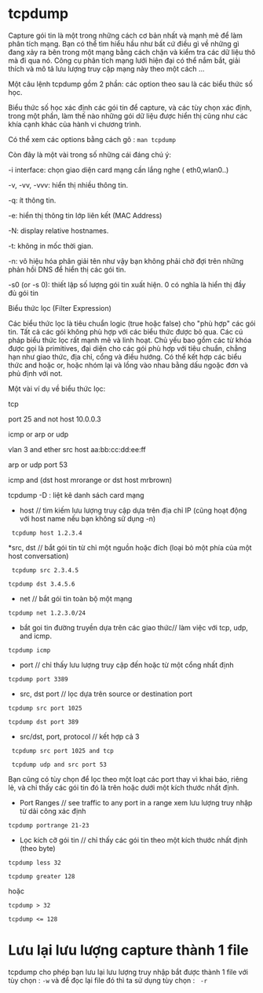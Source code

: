 # tcpdump
Capture gói tin là một trong những cách cơ bản nhất và mạnh mẽ để làm phân tích mạng. Bạn có thể tìm hiểu hầu như bất cứ điều gì về những gì đang xảy ra bên trong một mạng bằng cách chặn và kiểm tra các dữ liệu thô mà đi qua nó. Công cụ phân tích mạng lưới hiện đại có thể nắm bắt, giải thích và mô tả lưu lượng truy cập mạng này theo một cách ...

Một câu lệnh tcpdump gồm 2 phần: các option theo sau là các biểu thức số học.

Biểu thức số học xác định các gói tin để capture, và các tùy chọn xác định, trong một phần, làm thế nào những gói dữ liệu được hiển thị cũng như các khía cạnh khác của hành vi  chương trình.

Có thể xem các options bằng cách gõ : `man tcpdump`

Còn đây là một vài trong số những cái đáng chú ý:

-i interface: chọn giao diện card mạng cần lắng nghe ( eth0,wlan0..)

-v, -vv, -vvv: hiển thị nhiều thông tin.

-q: ít thông tin.

-e: hiển thị thông tin lớp liên kết (MAC Address)

-N: display relative hostnames.

-t: không in mốc thời gian.

-n: vô hiệu hóa phân giải tên như vậy bạn không phải chờ đợi trên những phản hồi DNS để hiển thị các gói tin.

-s0 (or -s 0): thiết lập số lượng gói tin xuất hiện. 0 có nghĩa là hiển thị đầy đủ gói tin

Biểu thức lọc (Filter Expression)

Các biểu thức lọc là tiêu chuẩn logic (true hoặc false) cho "phù hợp" các gói tin. Tất cả các gói không phù hợp với các biểu thức được bỏ qua. Các cú pháp biểu thức lọc rất mạnh mẽ và linh hoạt. Chủ yếu bao gồm các từ khóa được gọi là primitives, đại diện cho các gói phù hợp với tiêu chuẩn,  chẳng hạn như giao thức, địa chỉ, cổng và điều hướng. Có thể kết hợp các biểu thức and hoặc or, hoặc nhóm lại và lồng vào nhau bằng dấu ngoặc đơn và phủ định với not.

Một vài ví dụ về biểu thức lọc:

tcp

port 25 and not host 10.0.0.3

icmp or arp or udp

vlan 3 and ether src host aa:bb:cc:dd:ee:ff

arp or udp port 53

icmp and \(dst host mrorange or dst host mrbrown\)

tcpdump -D : liệt kê danh sách card mạng

* host // tìm kiếm lưu lượng truy cập dựa trên địa chỉ IP (cũng hoạt động với host name  nếu bạn không sử dụng -n)


` tcpdump host 1.2.3.4`

*src, dst // bắt gói tin  từ chỉ một nguồn hoặc đích (loại bỏ một phía của một host conversation)

` tcpdump src 2.3.4.5`

`tcpdump dst 3.4.5.6 `

* net // bắt gói tin toàn bộ một mạng

` tcpdump net 1.2.3.0/24 `

* bắt goi tin đường truyền dựa trên các giao thức// làm việc với  tcp, udp, and icmp.

`tcpdump icmp`

* port //  chỉ thấy lưu lượng truy cập đến hoặc từ một cổng nhất định

`tcpdump port 3389`

* src, dst port // lọc dựa trên  source or destination port 

` tcpdump src port 1025 `

`tcpdump dst port 389`

* src/dst, port, protocol // kết hợp cả 3

` tcpdump src port 1025 and tcp`

` tcpdump udp and src port 53`

Bạn cũng có tùy chọn để lọc theo một loạt các port thay vì khai báo, riêng lẻ, và chỉ thấy các gói tin đó là trên hoặc dưới một kích thước nhất định.

* Port Ranges // see traffic to any port in a range xem lưu lượng truy nhập từ dải công xác định

`tcpdump portrange 21-23`

* Lọc kích cỡ gói tin // chỉ thấy các gói tin theo một kích thước nhất định (theo byte)

`tcpdump less 32`

`tcpdump greater 128`

hoặc

`tcpdump > 32`

`tcpdump <= 128`

# Lưu lại lưu lượng capture thành 1 file

tcpdump cho phép bạn lưu lại lưu lượng truy nhập bắt được thành 1 file với tùy chọn : ` -w ` và để đọc lại file đó thì ta sử dụng tùy chọn : ` -r`






